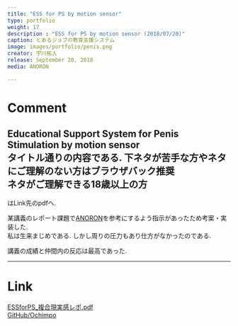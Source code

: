 ```yaml
---
title: "ESS for PS by motion sensor"
type: portfolio
weight: 17
description : "ESS for PS by motion sensor (2018/07/20)"
caption: とあるジョブの教育支援システム
image: images/portfolio/penis.png
creator: 宇川拓人
release: September 20, 2018
media: ANORON

---
```

# Comment
Educational Support System for Penis Stimulation by motion sensor<br>
タイトル通りの内容である. 下ネタが苦手な方やネタにご理解のない方はブラウザバック推奨<br>
ネタがご理解できる18歳以上の方<br>
---
はLink先のpdfへ. <br>

某講義のレポート課題で<a href= http://anohitolab.com/ target=”_blank”>ANORON</a>を参考にするよう指示があったため考案・実装した. <br>
私は生来まじめである. しかし周りの圧力もあり仕方がなかったのである. <br>

講義の成績と仲間内の反応は最高であった. <br>

---
# Link
<a href= "https://sunagimon.github.io/pdf/ESSforPS_複合現実感レポ.pdf" target=”_blank”>ESSforPS_複合現実感レポ.pdf</a><br>
<a href= "https://github.com/sunagimon/Ochimpo" target=”_blank”>GitHub/Ochimpo</a>